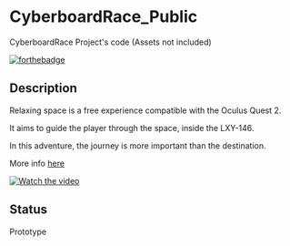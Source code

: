 # CyberboardRace_Public
CyberboardRace Project's code (Assets not included)

[![forthebadge](https://forthebadge.com/images/badges/made-with-c-sharp.svg)](https://forthebadge.com)

## Description

Relaxing space is a free experience compatible with the Oculus Quest 2. 

It aims to guide the player through the space, inside the LXY-146.  

In this adventure, the journey is more important than the destination.

More info [here](https://victorportfolio.eu/portfolio/relaxing-space)

[![Watch the video](https://images.squarespace-cdn.com/content/v1/6192c075ca1cf524b3d3834f/1638778890246-Q3D59GM0J8FK17VQ40XW/RS.png)](https://youtu.be/l6DB_zJL1ww)

## Status

Prototype

